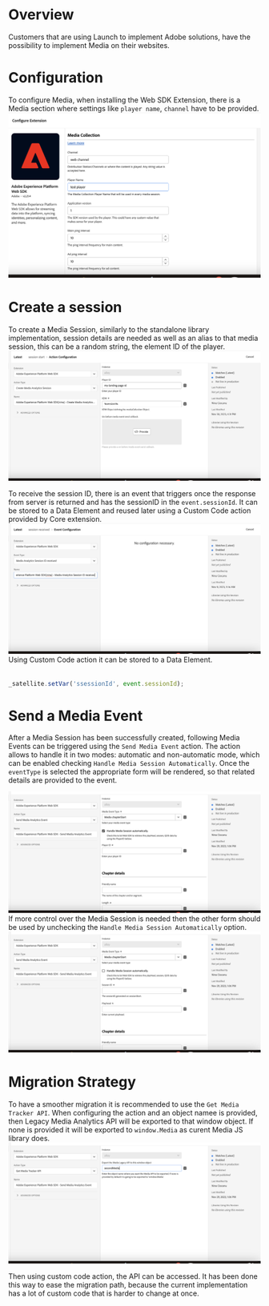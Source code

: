 # Overview
Customers that are using Launch to implement Adobe solutions, have the possibility to implement Media on their websites.

# Configuration
To configure Media, when installing the Web SDK Extension, there is a Media section where settings like `player name`, 
`channel` have to be provided.
![image](public/img/configuration.png)
# Create a session
To create a Media Session, similarly to the standalone library implementation, session details are needed as well as an 
alias to that media session, this can be a random string, the element ID of the player.
![image](public/img/createSession.png)

To receive the session ID, there is an event that triggers once the response from server is returned and has 
the sessionID in the `event.sessionId`. It can be stored to a Data Element and reused later using a Custom Code
action provided by Core extension.
![img.png](public/img/sessionReceived.png)
Using Custom Code action it can be stored to a Data Element.
```javascript

_satellite.setVar('ssessionId', event.sessionId);

```

# Send a Media Event
After a Media Session has been successfully created, following Media Events can be triggered using the `Send Media Event` action.
The action allows to handle it in two modes: automatic and non-automatic mode, which can be enabled 
checking `Handle Media Session Automatically`.
Once the `eventType` is selected the appropriate form will be rendered, so that related details are provided to the event.

![img.png](public/img/sendMediaEvent.png)
If more control over the Media Session is needed then the other form should be used by unchecking the `Handle Media Session Automatically` option.
![img.png](public/img/sendMediaEvent2.png)

# Migration Strategy
To have a smoother migration it is recommended to use the `Get Media Tracker API`. When configuring the action and an object namee is provided, then 
Legacy Media Analytics API will be exported to that window object. If none is provided it will be exported to `window.Media` as curent Media JS library does.
![img.png](public/img/legacyTracker.png)

Then using custom code action, the API can be accessed. It has been done this way to ease the migration path, 
because the current implementation has a lot of custom code that is harder to change at once.

